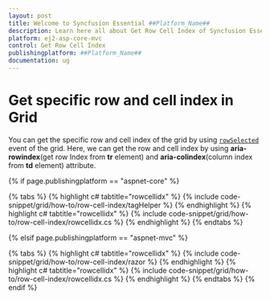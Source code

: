 ```yaml
---
layout: post
title: Welcome to Syncfusion Essential ##Platform_Name##
description: Learn here all about Get Row Cell Index of Syncfusion Essential ##Platform_Name## widgets based on HTML5 and jQuery.
platform: ej2-asp-core-mvc
control: Get Row Cell Index
publishingplatform: ##Platform_Name##
documentation: ug
---
```



# Get specific row and cell index in Grid

You can get the specific row and cell index of the grid by using [`rowSelected`](https://help.syncfusion.com/cr/aspnetcore-js2/Syncfusion.EJ2.Grids.Grid.html#Syncfusion_EJ2_Grids_Grid_RowSelected) event of the grid. Here, we can get the row and cell index by using **aria-rowindex**(get row Index from **tr** element) and **aria-colindex**(column index from **td** element) attribute.

{% if page.publishingplatform == "aspnet-core" %}

{% tabs %}
{% highlight c# tabtitle="rowcellidx" %}
{% include code-snippet/grid/how-to/row-cell-index/tagHelper %}
{% endhighlight %}
{% highlight c# tabtitle="rowcellidx" %}
{% include code-snippet/grid/how-to/row-cell-index/rowcellidx.cs %}
{% endhighlight %}
{% endtabs %}

{% elsif page.publishingplatform == "aspnet-mvc" %}

{% tabs %}
{% highlight c# tabtitle="rowcellidx" %}
{% include code-snippet/grid/how-to/row-cell-index/razor %}
{% endhighlight %}
{% highlight c# tabtitle="rowcellidx" %}
{% include code-snippet/grid/how-to/row-cell-index/rowcellidx.cs %}
{% endhighlight %}
{% endtabs %}
{% endif %}

